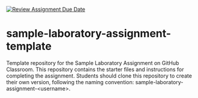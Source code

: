 [![Review Assignment Due Date](https://classroom.github.com/assets/deadline-readme-button-22041afd0340ce965d47ae6ef1cefeee28c7c493a6346c4f15d667ab976d596c.svg)](https://classroom.github.com/a/wla3VJXc)
# sample-laboratory-assignment-template
Template repository for the Sample Laboratory Assignment on GitHub Classroom. This repository contains the starter files and instructions for completing the assignment. Students should clone this repository to create their own version, following the naming convention: sample-laboratory-assignment-&lt;username>.
